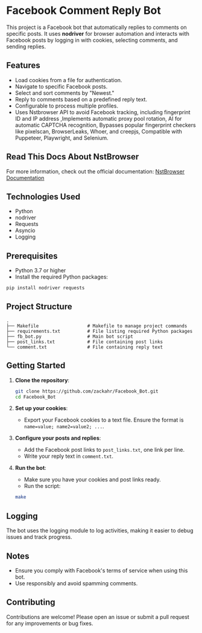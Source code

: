 # Facebook Comment Reply Bot

This project is a Facebook bot that automatically replies to comments on specific posts. It uses **nodriver** for browser automation and interacts with Facebook posts by logging in with cookies, selecting comments, and sending replies.

## Features

- Load cookies from a file for authentication.
- Navigate to specific Facebook posts.
- Select and sort comments by "Newest."
- Reply to comments based on a predefined reply text.
- Configurable to process multiple profiles.
- Uses Nstbrowser API to avoid Facebook tracking, including fingerprint ID and IP address ,Implements automatic proxy pool rotation, AI for automatic CAPTCHA recognition, Bypasses popular fingerprint checkers like pixelscan, BrowserLeaks, Whoer, and creepjs, Compatible with Puppeteer, Playwright, and Selenium.


## Read This Docs About NstBrowser

For more information, check out the official documentation: [NstBrowser Documentation](https://docs.nstbrowser.io/)

## Technologies Used

- Python
- nodriver
- Requests
- Asyncio
- Logging

## Prerequisites

- Python 3.7 or higher
- Install the required Python packages:

```bash
pip install nodriver requests
```

## Project Structure

```
.
├── Makefile                  # Makefile to manage project commands
├── requirements.txt          # File listing required Python packages
├── fb_bot.py                 # Main bot script
├── post_links.txt            # File containing post links
└── comment.txt               # File containing reply text

```

## Getting Started

1. **Clone the repository**:

   ```bash
   git clone https://github.com/zackahr/Facebook_Bot.git
   cd Facebook_Bot
   ```

2. **Set up your cookies**:
   - Export your Facebook cookies to a text file. Ensure the format is `name=value; name2=value2; ...`.

3. **Configure your posts and replies**:
   - Add the Facebook post links to `post_links.txt`, one link per line.
   - Write your reply text in `comment.txt`.

4. **Run the bot**:
   - Make sure you have your cookies and post links ready.
   - Run the script:

   ```bash
   make
   ```

## Logging

The bot uses the logging module to log activities, making it easier to debug issues and track progress.

## Notes

- Ensure you comply with Facebook's terms of service when using this bot.
- Use responsibly and avoid spamming comments.

## Contributing

Contributions are welcome! Please open an issue or submit a pull request for any improvements or bug fixes.
